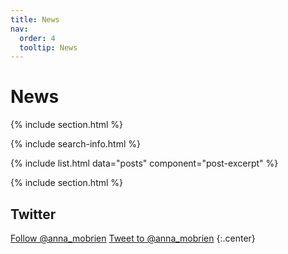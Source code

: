 ```yaml
---
title: News
nav:
  order: 4
  tooltip: News
---
```


# <i class="fas fa-feather-alt"></i>News

{% include section.html %}

{% include search-info.html %}

{% include list.html data="posts" component="post-excerpt" %}

{% include section.html %}

## Twitter

<!-- Twitter embeds from https://publish.twitter.com/ -->

<!-- <a class="twitter-timeline" data-width="400" data-height="400" href="https://twitter.com/GreeneScientist?ref_src=twsrc%5Etfw">Tweets by GreeneScientist</a> <script async src="https://platform.twitter.com/widgets.js" charset="utf-8"></script> -->
<!-- {:.center} -->

<a href="https://twitter.com/anna_mobrien?ref_src=twsrc%5Etfw" class="twitter-follow-button" data-size="large" data-show-count="false">Follow @anna_mobrien</a><script async src="https://platform.twitter.com/widgets.js" charset="utf-8"></script>
<a href="https://twitter.com/intent/tweet?screen_name=anna_mobrien&ref_src=twsrc%5Etfw" class="twitter-mention-button" data-size="large" data-show-count="false">Tweet to @anna_mobrien</a><script async src="https://platform.twitter.com/widgets.js" charset="utf-8"></script>
{:.center}

